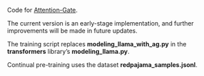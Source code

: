 Code for [Attention-Gate](https://arxiv.org/abs/2410.12876). 

The current version is an early-stage implementation, and further improvements will be made in future updates. 

The training script replaces **modeling_llama_with_ag.py** in the **transformers** library’s **modeling_llama.py**. 

Continual pre-training uses the dataset **redpajama_samples.jsonl**.
